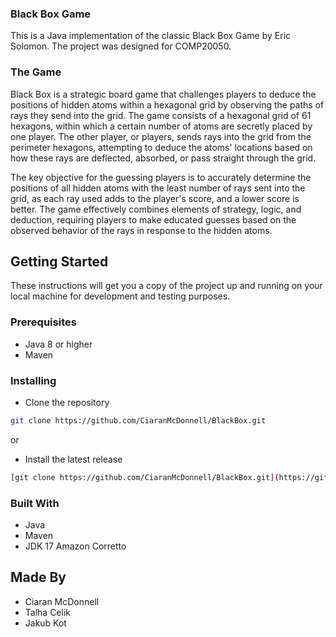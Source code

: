 ### Black Box Game

This is a Java implementation of the classic Black Box Game by Eric Solomon. The project was designed for COMP20050.

### The Game
Black Box is a strategic board game that challenges players to deduce the positions of hidden atoms within a hexagonal grid by observing the paths of rays they send into the grid. The game consists of a hexagonal grid of 61 hexagons, within which a certain number of atoms are secretly placed by one player. The other player, or players, sends rays into the grid from the perimeter hexagons, attempting to deduce the atoms' locations based on how these rays are deflected, absorbed, or pass straight through the grid.

The key objective for the guessing players is to accurately determine the positions of all hidden atoms with the least number of rays sent into the grid, as each ray used adds to the player's score, and a lower score is better. The game effectively combines elements of strategy, logic, and deduction, requiring players to make educated guesses based on the observed behavior of the rays in response to the hidden atoms.

## Getting Started

These instructions will get you a copy of the project up and running on your local machine for development and testing purposes.

### Prerequisites

- Java 8 or higher
- Maven

### Installing

* Clone the repository
```bash
git clone https://github.com/CiaranMcDonnell/BlackBox.git
```
or

* Install the latest release
```bash
[git clone https://github.com/CiaranMcDonnell/BlackBox.git](https://github.com/CiaranMcDonnell/BlackBox/releases/tag/release)
```

### Built With
* Java
* Maven
* JDK 17 Amazon Corretto


## Made By
- Ciaran McDonnell 
- Talha Celik
- Jakub Kot
